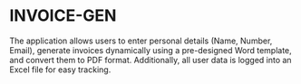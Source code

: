 # INVOICE-GEN
The application allows users to enter personal details (Name, Number, Email), generate invoices dynamically using a pre-designed Word template, and convert them to PDF format. Additionally, all user data is logged into an Excel file for easy tracking.
